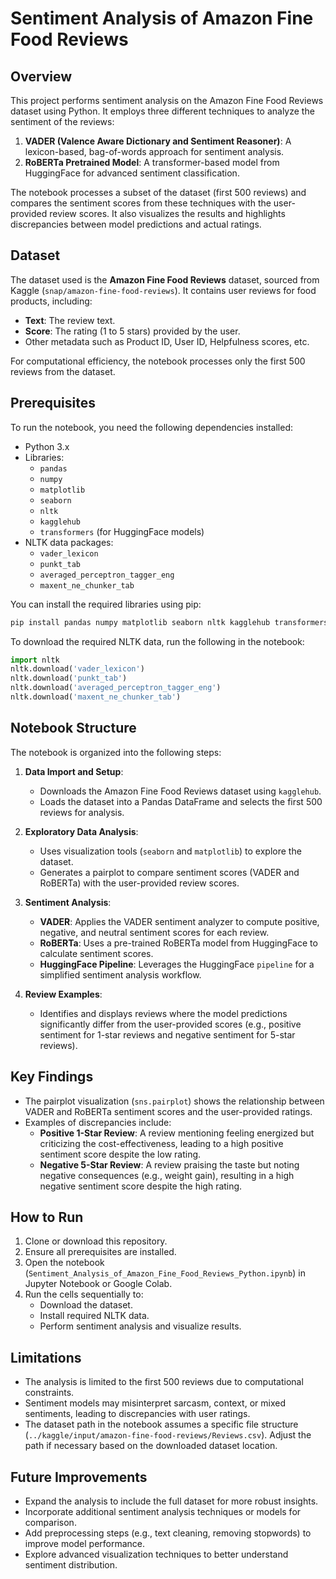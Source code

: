 # Sentiment Analysis of Amazon Fine Food Reviews

## Overview

This project performs sentiment analysis on the Amazon Fine Food Reviews dataset using Python. It employs three different techniques to analyze the sentiment of the reviews:

1. **VADER (Valence Aware Dictionary and Sentiment Reasoner)**: A lexicon-based, bag-of-words approach for sentiment analysis.
2. **RoBERTa Pretrained Model**: A transformer-based model from HuggingFace for advanced sentiment classification.

The notebook processes a subset of the dataset (first 500 reviews) and compares the sentiment scores from these techniques with the user-provided review scores. It also visualizes the results and highlights discrepancies between model predictions and actual ratings.

## Dataset

The dataset used is the **Amazon Fine Food Reviews** dataset, sourced from Kaggle (`snap/amazon-fine-food-reviews`). It contains user reviews for food products, including:

- **Text**: The review text.
- **Score**: The rating (1 to 5 stars) provided by the user.
- Other metadata such as Product ID, User ID, Helpfulness scores, etc.

For computational efficiency, the notebook processes only the first 500 reviews from the dataset.

## Prerequisites

To run the notebook, you need the following dependencies installed:

- Python 3.x
- Libraries:
  - `pandas`
  - `numpy`
  - `matplotlib`
  - `seaborn`
  - `nltk`
  - `kagglehub`
  - `transformers` (for HuggingFace models)
- NLTK data packages:
  - `vader_lexicon`
  - `punkt_tab`
  - `averaged_perceptron_tagger_eng`
  - `maxent_ne_chunker_tab`

You can install the required libraries using pip:

```bash
pip install pandas numpy matplotlib seaborn nltk kagglehub transformers
```

To download the required NLTK data, run the following in the notebook:

```python
import nltk
nltk.download('vader_lexicon')
nltk.download('punkt_tab')
nltk.download('averaged_perceptron_tagger_eng')
nltk.download('maxent_ne_chunker_tab')
```

## Notebook Structure

The notebook is organized into the following steps:

1. **Data Import and Setup**:

   - Downloads the Amazon Fine Food Reviews dataset using `kagglehub`.
   - Loads the dataset into a Pandas DataFrame and selects the first 500 reviews for analysis.

2. **Exploratory Data Analysis**:

   - Uses visualization tools (`seaborn` and `matplotlib`) to explore the dataset.
   - Generates a pairplot to compare sentiment scores (VADER and RoBERTa) with the user-provided review scores.

3. **Sentiment Analysis**:

   - **VADER**: Applies the VADER sentiment analyzer to compute positive, negative, and neutral sentiment scores for each review.
   - **RoBERTa**: Uses a pre-trained RoBERTa model from HuggingFace to calculate sentiment scores.
   - **HuggingFace Pipeline**: Leverages the HuggingFace `pipeline` for a simplified sentiment analysis workflow.

4. **Review Examples**:

   - Identifies and displays reviews where the model predictions significantly differ from the user-provided scores (e.g., positive sentiment for 1-star reviews and negative sentiment for 5-star reviews).

## Key Findings

- The pairplot visualization (`sns.pairplot`) shows the relationship between VADER and RoBERTa sentiment scores and the user-provided ratings.
- Examples of discrepancies include:
  - **Positive 1-Star Review**: A review mentioning feeling energized but criticizing the cost-effectiveness, leading to a high positive sentiment score despite the low rating.
  - **Negative 5-Star Review**: A review praising the taste but noting negative consequences (e.g., weight gain), resulting in a high negative sentiment score despite the high rating.

## How to Run

1. Clone or download this repository.
2. Ensure all prerequisites are installed.
3. Open the notebook (`Sentiment_Analysis_of_Amazon_Fine_Food_Reviews_Python.ipynb`) in Jupyter Notebook or Google Colab.
4. Run the cells sequentially to:
   - Download the dataset.
   - Install required NLTK data.
   - Perform sentiment analysis and visualize results.

## Limitations

- The analysis is limited to the first 500 reviews due to computational constraints.
- Sentiment models may misinterpret sarcasm, context, or mixed sentiments, leading to discrepancies with user ratings.
- The dataset path in the notebook assumes a specific file structure (`../kaggle/input/amazon-fine-food-reviews/Reviews.csv`). Adjust the path if necessary based on the downloaded dataset location.

## Future Improvements

- Expand the analysis to include the full dataset for more robust insights.
- Incorporate additional sentiment analysis techniques or models for comparison.
- Add preprocessing steps (e.g., text cleaning, removing stopwords) to improve model performance.
- Explore advanced visualization techniques to better understand sentiment distribution.

